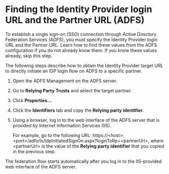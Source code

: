 # Finding the Identity Provider login URL and the Partner URL (ADFS)

To establish a single sign-on \(SSO\) connection through Active Directory Federation Services \(ADFS\), you must specify the Identity Provider login URL and the Partner URL. Learn how to find these values from the ADFS configuration if you do not already know them. If you know these values already, skip this step.

The following steps describe how to obtain the Identity Provider target URL to directly initiate an IDP login flow on ADFS to a specific partner.

1.  Open the ADFS Management on the ADFS server.

2.  Go to **Relying Party Trusts** and select the target partner.

3.  Click **Properties...**

4.  Click the **Identifiers** tab and copy the **Relying party identifier**.

5.  Using a browser, log in to the web interface of the ADFS server that is provided by Internet Information Services \(IIS\).

    For example, go to the following URL: https://<host\>:<port\>/adfs/ls/IdpInitiatedSignOn.aspx?loginToRp=<partnerUrl\>, where <partnerUrl\> is the value of the **Relying party identifier** that you copied in the previous step.


The federation flow starts automatically after you log in to the IIS-provided web interface of the ADFS server.


